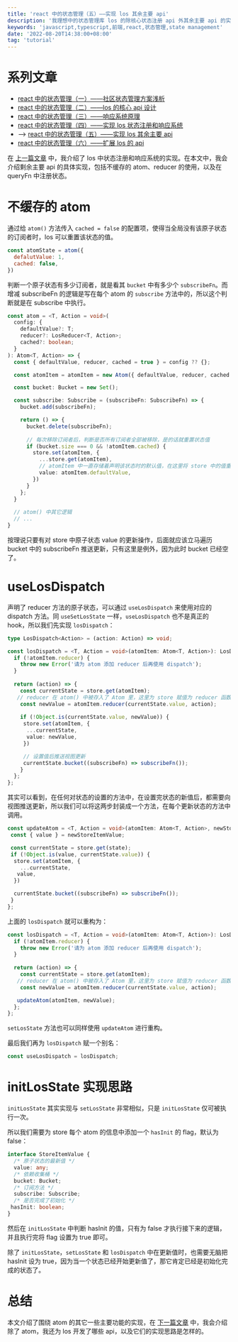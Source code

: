 ```yaml
---
title: 'react 中的状态管理（五）——实现 los 其余主要 api'
description: '我理想中的状态管理库 los 的除核心状态注册 api 外其余主要 api 的实现'
keywords: 'javascript,typescript,前端,react,状态管理,state management'
date: '2022-08-20T14:38:00+08:00'
tag: 'tutorial'
---
```


# 系列文章

- [react 中的状态管理（一）——社区状态管理方案浅析](/posts/state-management-in-react-1)
- [react 中的状态管理（二）——los 的核心 api 设计](/posts/state-management-in-react-2)
- [react 中的状态管理（三）——响应系统原理](/posts/state-management-in-react-3)
- [react 中的状态管理（四）——实现 los 状态注册和响应系统](/posts/state-management-in-react-4)
- --> [react 中的状态管理（五）——实现 los 其余主要 api](/posts/state-management-in-react-5)
- [react 中的状态管理（六）——扩展 los 的 api](/posts/state-management-in-react-6)

在 [上一篇文章](/posts/state-management-in-react-4) 中，我介绍了 los 中状态注册和响应系统的实现。在本文中，我会介绍剩余主要 api 的具体实现，包括不缓存的 atom、reducer 的使用，以及在 queryFn 中注册状态。

# 不缓存的 atom

通过给 `atom()` 方法传入 `cached = false` 的配置项，使得当全局没有该原子状态的订阅者时，los 可以重置该状态的值。

```js
const atomState = atom({
  defalutValue: 1,
  cached: false,
})
```

判断一个原子状态有多少订阅者，就是看其 `bucket` 中有多少个 `subscribeFn`。而增减 subscribeFn
 的逻辑是写在每个 atom 的 `subscribe` 方法中的，所以这个判断就是在 subscribe 中执行。

```ts
const atom = <T, Action = void>(
  config: {
    defaultValue?: T;
    reducer?: LosReducer<T, Action>;
    cached?: boolean;
  }
): Atom<T, Action> => {
  const { defaultValue, reducer, cached = true } = config ?? {};

  const atomItem = atomItem = new Atom({ defaultValue, reducer, cached });

  const bucket: Bucket = new Set();

  const subscribe: Subscribe = (subscribeFn: SubscribeFn) => {
    bucket.add(subscribeFn);

    return () => {
      bucket.delete(subscribeFn);
      
      // 每次移除订阅者后，判断是否所有订阅者全部被移除，是的话就重置状态值
      if (bucket.size === 0 && !atomItem.cached) {
        store.set(atomItem, {
          ...store.get(atomItem),
          // atomItem 中一直存储着声明该状态时的默认值，在这里将 store 中的值重置为此值
          value: atomItem.defaultValue,
        })
      }
    };
  }
  
  // atom() 中其它逻辑
  // ...
}
```

按理说只要有对 store 中原子状态 value 的更新操作，后面就应该立马遍历 bucket 中的 subscribeFn 推送更新，只有这里是例外，因为此时 bucket 已经空了。

# useLosDispatch

声明了 reducer 方法的原子状态，可以通过 `useLosDispatch` 来使用对应的 dispatch 方法。同 `useSetLosState` 一样，`useLosDispatch` 也不是真正的 hook，所以我们先实现 `losDispatch`：

```ts
type LosDispatch<Action> = (action: Action) => void;

const losDispatch = <T, Action = void>(atomItem: Atom<T, Action>): LosDispatch<Action> => {
  if (!atomItem.reducer) {
    throw new Error('请为 atom 添加 reducer 后再使用 dispatch');
  }
  
  return (action) => {
    const currentState = store.get(atomItem);
   // reducer 在 atom() 中被存入了 Atom 里，这里为 store 赋值为 reducer 函数的返回值
    const newValue = atomItem.reducer(currentState.value, action);
    
    if (!Object.is(currentState.value, newValue)) {
     store.set(atomItem, {
      ...currentState,
      value: newValue,
     })

     // 设置值后推送视图更新
     currentState.bucket((subscribeFn) => subscribeFn());
    }
  };
};
```

其实可以看到，在任何对状态的设置的方法中，在设置完状态的新值后，都需要向视图推送更新，所以我们可以将这两步封装成一个方法，在每个更新状态的方法中调用。

```ts
const updateAtom = <T, Action = void>(atomItem: Atom<T, Action>, newStoreItemValue: Partial<StoreItemValue>) => {
 const { value } = newStoreItemValue;

 const currentState = store.get(state);
 if (!Object.is(value, currentState.value)) {
  store.set(atomItem, {
    ...currentState,
   value,
  })

  currentState.bucket((subscribeFn) => subscribeFn());
 }
};
```

上面的 `losDispatch` 就可以重构为：

```ts
const losDispatch = <T, Action = void>(atomItem: Atom<T, Action>): LosDispatch<Action> => {
  if (!atomItem.reducer) {
    throw new Error('请为 atom 添加 reducer 后再使用 dispatch');
  }
  
  return (action) => {
    const currentState = store.get(atomItem);
   // reducer 在 atom() 中被存入了 Atom 里，这里为 store 赋值为 reducer 函数的返回值
    const newValue = atomItem.reducer(currentState.value, action);

   updateAtom(atomItem, newValue);
  };
};
```

`setLosState` 方法也可以同样使用 `updateAtom` 进行重构。

最后我们再为 `losDispatch` 赋一个别名：

```ts
const useLosDispatch = losDispatch;
```

# initLosState 实现思路

`initLosState` 其实实现与 `setLosState` 非常相似，只是 `initLosState` 仅可被执行一次。

所以我们需要为 store 每个 atom 的信息中添加一个 `hasInit` 的 flag，默认为 false：

```ts
interface StoreItemValue {
  /* 原子状态的最新值 */
  value: any;
  /* 依赖收集桶 */
  bucket: Bucket;
  /* 订阅方法 */
  subscribe: Subscribe;
  /* 是否完成了初始化 */
 hasInit: boolean;
}
```

然后在 `initLosState` 中判断 hasInit 的值，只有为 false 才执行接下来的逻辑，并且执行完将 flag 设置为 true 即可。

除了 `initLosState`，`setLosState` 和 `losDispatch` 中在更新值时，也需要无脑把 hasInit 设为 true，因为当一个状态已经开始更新值了，那它肯定已经是初始化完成的状态了。

# 总结

本文介绍了围绕 atom 的其它一些主要功能的实现，在 [下一篇文章](/posts/state-management-in-react-6) 中，我会介绍除了 atom，我还为 los 开发了哪些 api，以及它们的实现思路是怎样的。
